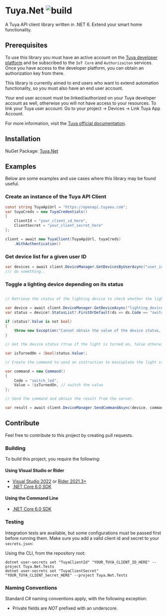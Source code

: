 # Tuya.Net ![build](https://github.com/thatbrainiac/Tuya.Net/actions/workflows/dotnet.yml/badge.svg)
A Tuya API client library written in .NET 6. Extend your smart home functionality.

## Prerequisites

To use this library you must have an active account on the [Tuya developer platform](https://iot.tuya.com/) and be subscribed to the `IoT Core` and `Authorizaiton` services. Once you have access to the developer platform, you can obtain an authorization key from there.

This library is currently aimed to end users who want to extend automation functionality, so you must also have an end user account.

Your end user account must be linked/authorized on your Tuya developer account as well, otherwise you will not have access to your resources. To link your Tuya user account: Go to your project -> Devices -> Link Tuya App Account.

For more information, visit the [Tuya official documentation](https://developer.tuya.com/en/docs/iot/link-devices?id=Ka471nu1sfmkl#title-6-Link%20Tuya%20app%20account).

## Installation

NuGet Package: [Tuya.Net]()

## Examples

Below are some examples and use cases where this library may be found useful.

### Create an instance of the Tuya API Client
```csharp
const string TuyaApiUrl = "https://openapi.tuyaeu.com";
var tuyaCreds = new TuyaCredentials()
{
    ClientId = "your_client_id_here",
    ClientSecret = "your_client_secret_here"
};

client = await new TuyaClient(TuyaApiUrl, tuyaCreds)
    .WithAuthentication()
```

### Get device list for a given user ID

```csharp
var devices = await client.DeviceManager.GetDevicesByUserAsync("user_id_here"));
/// do something..
```

### Toggle a lighting device depending on its status

```csharp

// Retrieve the status of the lighting device to check whether the light is turned on or off.

var device = await client.DeviceManager.GetDeviceAsync("lighting_device_id_here");
var status = device?.StatusList?.FirstOrDefault(ds => ds.Code == "switch_led");

if (status?.Value is not bool)
{
    throw new Exception("Cannot obtain the value of the device status, the switch_led status did not return bool as expected.");
}

// Get the device status (true if the light is turned on, false otherwise)

var isTurnedOn = (bool)status.Value!;

// Create the command to send an instruction to maniuplate the light status

var command = new Command()
{
    Code = "switch_led",
    Value = !isTurnedOn, // switch the value
};

// Send the command and obtain the result from the server.

var result = await client.DeviceManager.SendCommandAsync(device, command); // returns true if the command was executed successfully, false otherwise.
```

## Contribute

Feel free to contribute to this project by creating pull requests.

### Building

To build this project, you require the following:

#### Using Visual Studio or Rider
- [Visual Studio 2022](https://visualstudio.microsoft.com/vs/) or [Rider 2021.3+](https://www.jetbrains.com/rider/)
- [.NET Core 6.0 SDK](https://dotnet.microsoft.com/en-us/download)

#### Using the Command Line

- [.NET Core 6.0 SDK](https://dotnet.microsoft.com/en-us/download)

### Testing

Integration tests are available, but some configurations must be passed first before running them. Make sure you add a valid client id and secret to your `secrets.json`:

Using the CLI, from the repository root:
```
dotnet user-secrets set "TuyaClientId" "YOUR_TUYA_CLIENT_ID_HERE" --project Tuya.Net.Tests
dotnet user-secrets set "TuyaClientSecret" "YOUR_TUYA_CLIENT_Secret_HERE" --project Tuya.Net.Tests
```

### Naming Conventions

Standard C# naming conventions apply, with the following exception:
- Private fields are _NOT_ prefixed with an underscore.